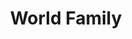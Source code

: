 ---
pid: Ch671
title: World Family
location_transcription: University City
zipcode: '19143'
outside_phl: 
neighborhood: University City
age: 
age_range: 
instagram: 
image_file_name: Ch_671.jpg
proposal_transcription: A family together, each from in different part of the world.
topic: Family,Inclusivity,Unity
topic_summary: 0, 0, 0
type: Other No Form
keywords_other: 
credit: 
image_labels: 
twitter: 
facebook: 
permalink: "/monuments/ch671/"
layout: item-page
---